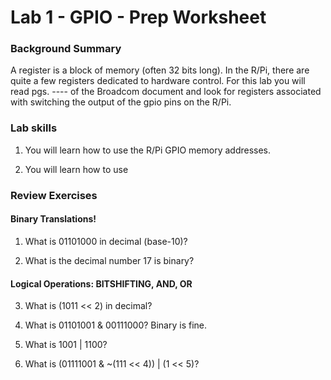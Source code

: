 # Lab 1 - GPIO - Prep Worksheet
### Background Summary

A register is a block of memory (often 32 bits long). In the R/Pi, there are quite a few registers dedicated to hardware control. For this lab you will read pgs. ---- of the Broadcom document and look for registers associated with switching the output of the gpio pins on the R/Pi. 

### Lab skills

  1. You will learn how to use the R/Pi GPIO memory addresses.

  2. You will learn how to use 

### Review Exercises

#### Binary Translations!

1) What is 01101000 in decimal (base-10)?

2) What is the decimal number 17 is binary?

#### Logical Operations: BITSHIFTING, AND, OR

3) What is (1011 << 2) in decimal?

4) What is 01101001 & 00111000? Binary is fine.

5) What is 1001 | 1100?

6) What is (01111001 & ~(111 << 4)) | (1 << 5)?

